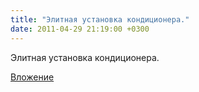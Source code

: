 ```yaml
---
title: "Элитная установка кондиционера."
date: 2011-04-29 21:19:00 +0300
---
```


Элитная установка кондиционера.

[Вложение](https://vk.com/video41076938_159652277)
